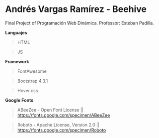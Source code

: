 # Andrés Vargas Ramírez - Beehive
Final Project of Programación Web Dinámica. Professor: Esteban Padilla.

**Languajes**
>HTML

>JS

**Framework**
>FontAwesome

>Bootstrap 4.3.1

>Hover.css

**Google** **Fonts**
>ABeeZee - Open Font License || https://fonts.google.com/specimen/ABeeZee

>Roboto - Apache License, Version 2.0 || https://fonts.google.com/specimen/Roboto
